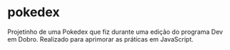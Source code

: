# pokedex

Projetinho de uma Pokedex que fiz durante uma edição do programa Dev em Dobro.
Realizado para aprimorar as práticas em JavaScript.
